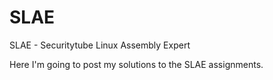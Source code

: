 SLAE
====

SLAE - Securitytube Linux Assembly Expert

Here I'm going to post my solutions to the SLAE assignments.
